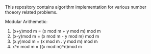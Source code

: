 This repository contains algorithm implementation for various number thoeory related problems.

Modular Arithemetic:

1. (x+y)mod m = (x mod m + y mod m) mod m
2. (x-y)mod m = (x mod m - y mod m) mod m
3. (x.y)mod m = (x mod m . y mod m) mod m
4. x^n mod m = ((x mod m)^n)mod m

